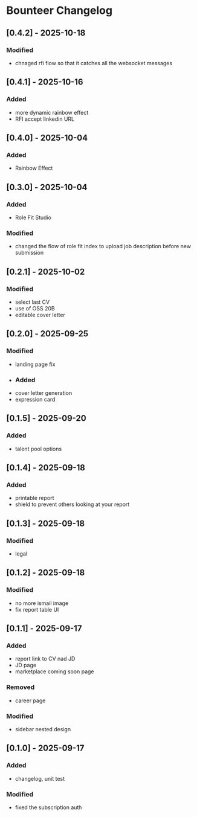 # Bounteer Changelog

## [0.4.2] - 2025-10-18
### Modified
- chnaged rfi flow so that it catches all the websocket messages

## [0.4.1] - 2025-10-16
### Added
- more dynamic rainbow effect
- RFI accept linkedin URL

## [0.4.0] - 2025-10-04
### Added
- Rainbow Effect

## [0.3.0] - 2025-10-04
### Added
- Role Fit Studio
### Modified
- changed the flow of role fit index to upload job description before new submission

## [0.2.1] - 2025-10-02
### Modified
- select last CV
- use of OSS 20B
- editable cover letter

## [0.2.0] - 2025-09-25
### Modified
- landing page fix
- ### Added
- cover letter generation
- expression card

## [0.1.5] - 2025-09-20
### Added
- talent pool options

## [0.1.4] - 2025-09-18
### Added
- printable report
- shield to prevent others looking at your report

## [0.1.3] - 2025-09-18
### Modified
- legal

## [0.1.2] - 2025-09-18
### Modified
- no more ismail image
- fix report table UI

## [0.1.1] - 2025-09-17
### Added
- report link to CV nad JD
- JD page
- marketplace coming soon page
### Removed
- career page
### Modified
- sidebar nested design

## [0.1.0] - 2025-09-17
### Added
- changelog, unit test
### Modified
- fixed the subscription auth
